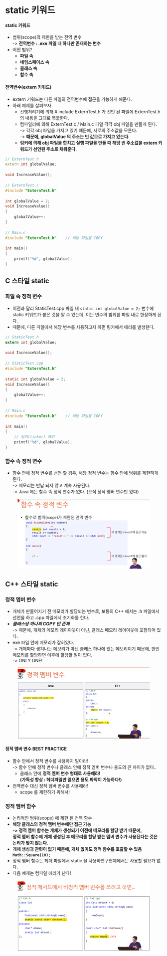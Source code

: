 # static 키워드

#### static 키워드

* 범위(scope)의 제한을 받는 전역 변수\
  \-> **전역변수 :  .exe 파일 내 하나만 존재하는 변수**
* 어떤 범위?
  * **파일 속**
  * **네임스페이스 속**
  * **클래스 속**
  * **함수 속**

#### 전역변수(extern 키워드)

* extern 키워드는 다른 파일의 전역변수에 접근을 가능하게 해준다.
* 아래 예제를 살펴보자
  * 선행처리기에 의해 # include ExternTest.h 가 선언 된 파일에 ExternTest.h 의 내용을 그대로 복붙한다.&#x20;
  * 컴파일러에 의해 ExternTest.c / Main.c 파일 각각 obj 파일을 만들게 된다.\
    \-> 각각 obj 파일을 가지고 있기 때문에, 서로의 주소값을 모른다.   \
    \-> **때문에, globalValue 의 주소는 빈 값으로 가지고 있는다.**
  * **링커에 의해 obj 파일을 합치고 실행 파일을 만들 때 해당 빈 주소값을 extern 키워드가 선언된 주소로 채워준다.**

```cpp
// ExternTest.h
extern int globalValue;

void IncreaseValue();

// ExternTest.c
#include "ExternTest.h"

int globalValue = 2;
void IncreaseValue()
{
    globalValue++;
}

// Main.c
#include "ExternTest.h"    // 해당 파일을 COPY

int main()
{
    printf("%d", globalValue);
}
```

## C 스타일 static

### 파일 속 정적 변수

* 이전과 달리 StaticTest.cpp 파일 내 `static int globalValue = 2;`  변수에 static 키워드가 붙은 것을 알 수 있는데, 이는 변수의 범위를 파일 내로 한정하게 된다.&#x20;
* 때문에, 다른 파일에서 해당 변수를 사용하고자 하면 링커에서 에러를 발생한다.

```c
// StaticTest.h
extern int globalValue;

void IncreaseValue();

// StaticTest.cpp
#include "ExternTest.h"

static int globalValue = 2;
void IncreaseValue()
{
    globalValue++;
}

// Main.c
#include "ExternTest.h"    // 해당 파일을 COPY

int main()
{
    // 링커(linker) 에러
    printf("%d", globalValue);
}
```

### 함수 속 정적 변수

* 함수 안에 정적 변수를 선언 할 경우, 해당 정적 변수는 함수 안에 범위를 제한하게 된다.\
  \-> 메모리는 반납 되지 않고 계속 사용된다.\
  \-> Java 에는 함수 속 정적 변수가 없다. (오직 정적 멤버 변수만 있다)

<figure><img src="../../.gitbook/assets/image (70).png" alt=""><figcaption></figcaption></figure>

## C++ 스타일 static&#x20;

### 정적 멤버 변수

* 개체가 만들어지기 전 메모리가 할당되는 변수로, 보통의 C++ 에서는 .h 파일에서 선언을 하고 .cpp 파일에서 초기화를 한다.
* _**클래스당 하나의 COPY 만 존재**_\
  \-> 때문에, 개체의 메모리 레이아웃이 아닌, 클래스 메모리 레이아웃에 포함되어 있다.
* exe 파일 안에 메모리가 잡혀있다.\
  \-> 개체마다 생겨나는 메모리가 아닌 클래스 하나에 있는 메모리이기 때문에, 한번 메모리를 할당하면 이후에 할당할 일이 없다.\
  \-> ONLY ONE!

<figure><img src="../../.gitbook/assets/image (71).png" alt=""><figcaption></figcaption></figure>

#### 정적 멤버 변수 BEST PRACTICE

* 함수 안에서 정적 변수를 사용하지 말아라! \
  \-> 함수 안에 정적 변수나 클래스 안에 정적 멤버 변수나 용도의 큰 차이가 없다..&#x20;
  * 클래스 안에 **정적 멤버 변수 형태로 사용해라!** \
    **(가독성 향상 : 헤더파일만 읽으면 용도 파악이 가능하다!)**
* 전역변수 대신 정적 멤버 변수를 사용해라!
  * scope 를 제한하기 위해서!

### 정적 멤버 함수

* 논리적인 범위(scope) 에 제한 된 전역 함수
* **해당 클래스의 정적 멤버 변수에만 접근 가능**\
  **-> 정적 멤버 함수는 개체가 생성되기 이전에 메모리를 할당 받기 때문에,** \
  **정적 멤버 함수에 개체 생성된 후 메모리를 할당 받는 멤버 변수가 사용된다는 것은 논리가 맞지 않는다.**&#x20;
* **개체 생성과 관련이 없기 때문에, 개체 없이도 정적 함수를 호출할 수 있음**\
  **`Math::Square(10);`**
* 정적 멤버 함수는 헤더  파일에서 static 을 사용하면구현체에서는 사용할 필요가 없다.&#x20;
* 다음 예제는 컴파일 에러가 난다!

<figure><img src="../../.gitbook/assets/image (74).png" alt=""><figcaption></figcaption></figure>
